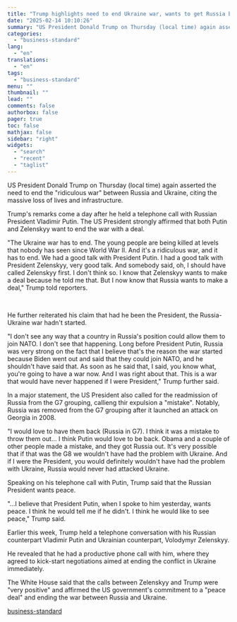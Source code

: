 ```yaml
---
title: "Trump highlights need to end Ukraine war, wants to get Russia back into G7"
date: "2025-02-14 10:10:26"
summary: "US President Donald Trump on Thursday (local time) again asserted the need to end the \"ridiculous war\" between Russia and Ukraine, citing the massive loss of lives and infrastructure. Trump's remarks come a day after he held a telephone call with Russian President Vladimir Putin. The US President strongly affirmed..."
categories:
  - "business-standard"
lang:
  - "en"
translations:
  - "en"
tags:
  - "business-standard"
menu: ""
thumbnail: ""
lead: ""
comments: false
authorbox: false
pager: true
toc: false
mathjax: false
sidebar: "right"
widgets:
  - "search"
  - "recent"
  - "taglist"
---
```


US President Donald Trump on Thursday (local time) again asserted the need to end the "ridiculous war" between Russia and Ukraine, citing the massive loss of lives and infrastructure.

Trump's remarks come a day after he held a telephone call with Russian President Vladimir Putin. The US President strongly affirmed that both Putin and Zelenskyy want to end the war with a deal.

"The Ukraine war has to end. The young people are being killed at levels that nobody has seen since World War II. And it's a ridiculous war, and it has to end. We had a good talk with President Putin. I had a good talk with President Zelenskyy, very good talk. And somebody said, oh, I should have called Zelenskyy first. I don't think so. I know that Zelenskyy wants to make a deal because he told me that. But I now know that Russia wants to make a deal," Trump told reporters.

 

He further reiterated his claim that had he been the President, the Russia-Ukraine war hadn't started.

"I don't see any way that a country in Russia's position could allow them to join NATO. I don't see that happening. Long before President Putin, Russia was very strong on the fact that I believe that's the reason the war started because Biden went out and said that they could join NATO, and he shouldn't have said that. As soon as he said that, I said, you know what, you're going to have a war now. And I was right about that. This is a war that would have never happened if I were President," Trump further said.

In a major statement, the US President also called for the readmission of Russia from the G7 grouping, callieng thir expulsion a "mistake". Notably, Russia was removed from the G7 grouping after it launched an attack on Georgia in 2008.

"I would love to have them back (Russia in G7). I think it was a mistake to throw them out... I think Putin would love to be back. Obama and a couple of other people made a mistake, and they got Russia out. It's very possible that if that was the G8 we wouldn't have had the problem with Ukraine. And if I were the President, you would definitely wouldn't have had the problem with Ukraine, Russia would never had attacked Ukraine.

Speaking on his telephone call with Putin, Trump said that the Russian President wants peace.

"...I believe that President Putin, when I spoke to him yesterday, wants peace. I think he would tell me if he didn't. I think he would like to see peace," Trump said.

Earlier this week, Trump held a telephone conversation with his Russian counterpart Vladimir Putin and Ukrainian counterpart, Volodymyr Zelenskyy.

He revealed that he had a productive phone call with him, where they agreed to kick-start negotiations aimed at ending the conflict in Ukraine immediately.

The White House said that the calls between Zelenskyy and Trump were "very positive" and affirmed the US government's commitment to a "peace deal" and ending the war between Russia and Ukraine.

[business-standard](https://www.business-standard.com/world-news/trump-highlights-need-to-end-ukraine-war-wants-to-get-russia-back-into-g7-125021400100_1.html)
